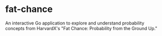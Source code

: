 # fat-chance
An interactive Go application to explore and understand probability concepts from HarvardX's "Fat Chance: Probability from the Ground Up."
